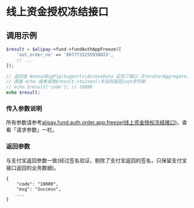 # 线上资金授权冻结接口

## 调用示例

```php
$result = $alipay->fund->fundAuthAppFreeze([
    'out_order_no' => '8077735255938023',
    // ...
]);

// 返回值 WannanBigPig\Supports\AccessData 实现了接口（IteratorAggregate, ArrayAccess, Serializable, Countable）
// 直接 echo 或者调用$result->toJson()方法则返回json字符串
// echo $result['code']; // 10000
echo $result;
```

### 传入参数说明

所有参数请参考[alipay.fund.auth.order.app.freeze\(线上资金授权冻结接口\)](https://docs.open.alipay.com/api_28/alipay.fund.auth.order.app.freeze/)，查看「请求参数」一栏。

### 返回参数

与支付宝返回参数一致\(经过签名验证，剔除了支付宝返回的签名，只保留支付宝接口返回的业务数据\)。

```text
{
    "code": "10000",
    "msg": "Success",
    ...
}
```

